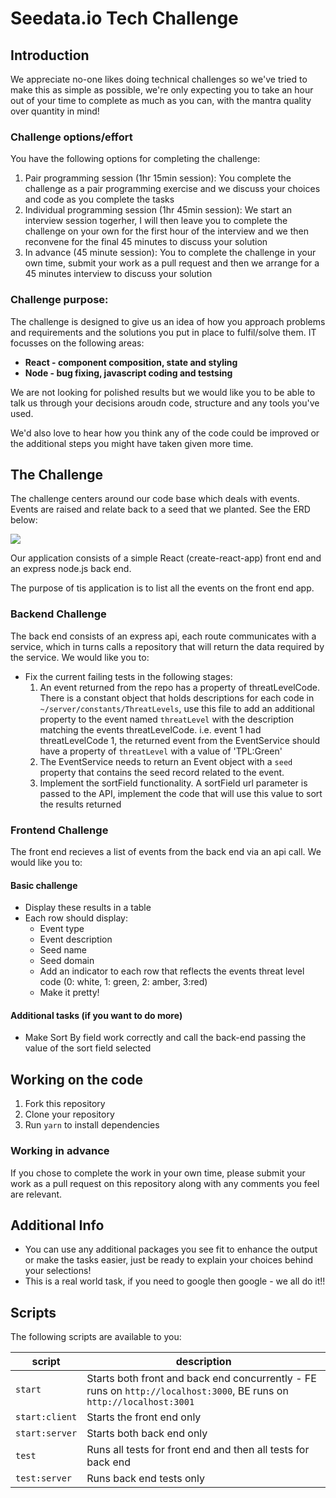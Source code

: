 # Seedata.io Tech Challenge

## Introduction
We appreciate no-one likes doing technical challenges so we've tried to make this as simple as possible, we're only expecting you to take an hour out of your time to complete as much as you can, with the mantra quality over quantity in mind!

### **Challenge options/effort**
You have the following options for completing the challenge:
1. Pair programming session (1hr 15min session): You complete the challenge as a pair programming exercise and we discuss your choices and code as you complete the tasks
2. Individual programming session (1hr 45min session): We start an interview session togerher, I will then leave you to complete the challenge on your own for the first hour of the interview and we then reconvene for the final 45 minutes to discuss your solution 
2. In advance (45 minute session): You to complete the challenge in your own time, submit your work as a pull request and then we arrange for a 45 minutes interview to discuss your solution

### **Challenge purpose:**
The challenge is designed to give us an idea of how you approach problems and requirements and the solutions you put in place to fulfil/solve them. IT focusses on the following areas:
* **React - component composition, state and styling**
* **Node - bug fixing, javascript coding and testsing**

We are not looking for polished results but we would like you to be able to talk us through your decisions aroudn code, structure and any tools you've used.

We'd also love to hear how you think any of the code could be improved or the additional steps you might have taken given more time.

## The Challenge

The challenge centers around our code base which deals with events. Events are raised and relate back to a seed that we planted. See the ERD below:


[![](https://mermaid.ink/img/pako:eNp1UMsKg0AM_JUl1-oPSG-th0JvXr0EN9Wluiu7URDx35v6KLXSnDLDMDPJCIXTBAkUNYZwNVh6bHKrZNKeLKtzHKuMSC_crJrxuBBKnYyojP7AjL2xpbLY0C-nXYPGLuz0bThH_XV8wyCRt0MID-0xhELhTcvG2Z0DV56Q79RTfZGTdy22gQga8lJSy0fmPjlwRXIJJLJq9M8ccjuJrms1MqXasPOQPLAOFAF27LLBFpCw72gTrV9dVdMLs25zEw)](https://mermaid-js.github.io/mermaid-live-editor/edit#pako:eNp1UMsKg0AM_JUl1-oPSG-th0JvXr0EN9Wluiu7URDx35v6KLXSnDLDMDPJCIXTBAkUNYZwNVh6bHKrZNKeLKtzHKuMSC_crJrxuBBKnYyojP7AjL2xpbLY0C-nXYPGLuz0bThH_XV8wyCRt0MID-0xhELhTcvG2Z0DV56Q79RTfZGTdy22gQga8lJSy0fmPjlwRXIJJLJq9M8ccjuJrms1MqXasPOQPLAOFAF27LLBFpCw72gTrV9dVdMLs25zEw)


Our application consists of a simple React (create-react-app) front end and an express node.js back end.

The purpose of tis application is to list all the events on the front end app.


### Backend Challenge
The back end consists of an express api, each route communicates with a service, which in turns calls a repository that will return the data required by the service.
We would like you to:
* Fix the current failing tests in the following stages:
  1. An event returned from the repo has a property of threatLevelCode. There is a constant object that holds descriptions for each code in ```~/server/constants/ThreatLevels```, use this file to add an additional property to the event named ```threatLevel``` with the description matching the events threatLevelCode. i.e. event 1 had threatLevelCode 1, the returned event from the EventService should have a property of ```threatLevel``` with a value of 'TPL:Green'
  1. The EventService needs to return an Event object with a ```seed``` property that contains the seed record related to the event.
  3. Implement the sortField functionality. A sortField url parameter is passed to the API, implement the code that will use this value to sort the results returned


### Frontend Challenge
The front end recieves a list of events from the back end via an api call. We would like you to:

#### Basic challenge
* Display these results in a table
* Each row should display:
  * Event type
  * Event description
  * Seed name
  * Seed domain
  * Add an indicator to each row that reflects the events threat level code (0: white, 1: green, 2: amber, 3:red)
  * Make it pretty!

#### Additional tasks (if you want to do more)
* Make Sort By field work correctly and call the back-end passing the value of the sort field selected


## Working on the code
1. Fork this repository
1. Clone your repository
1. Run ```yarn``` to install dependencies

### Working in advance
If you chose to complete the work in your own time, please submit your work as a pull request on this repository along with any comments you feel are relevant.

## Additional Info
* You can use any additional packages you see fit to enhance the output or make the tasks easier, just be ready to explain your choices behind your selections!
* This is a real world task, if you need to google then google - we all do it!!

## Scripts
The following scripts are available to you:

|script|description|
|------|-----------|
|```start```| Starts both front and back end concurrently - FE runs on ```http://localhost:3000```, BE runs on ```http://localhost:3001```|
|```start:client```| Starts the front end only |
|```start:server```| Starts both back end only |
|```test```| Runs all tests for front end and then all tests for back end |
|```test:server```| Runs back end tests only |
